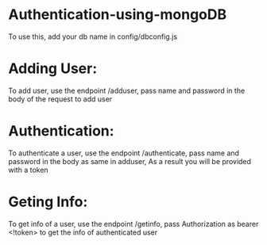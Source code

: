 # Authentication-using-mongoDB
To use this, add your db name in config/dbconfig.js

# Adding User:
To add user, use the endpoint /adduser,
pass name and password in the body of the request to add user

# Authentication:
To authenticate a user, use the endpoint /authenticate,
pass name and password in the body as same in adduser,
As a result you will be provided with a token

# Geting Info:
To get info of a user, use the endpoint /getinfo,
pass Authorization as bearer <!token> to get the info of authenticated user
